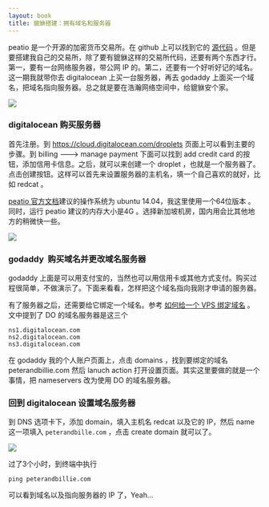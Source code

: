 ```yaml
---
layout: book
title: 貔貅搭建：拥有域名和服务器
---
```


peatio 是一个开源的加密货币交易所。在 github 上可以找到它的 [源代码](https://github.com/peatio/peatio) 。但是要搭建我自己的交易所，除了要有貔貅这样的交易所代码，还要有两个东西才行。第一，要有一台网络服务器，带公网 IP 的。第二，还要有一个好听好记的域名。这一期我就带你去 digitalocean 上买一台服务器，再去 godaddy 上面买一个域名，把域名指向服务器。总之就是要在浩瀚网络空间中，给貔貅安个家。

![](http://media.happycasts.net/pic/peterpic/peatio_vps_domain.png)


### digitalocean 购买服务器

首先注册。到 <https://cloud.digitalocean.com/droplets> 页面上可以看到主要的步骤。到 billing ---> manage payment 下面可以找到 add credit card 的按钮，添加信用卡信息。之后，就可以来创建一个 droplet ，也就是一个服务器了。点击创建按钮。这样可以首先来设置服务器的主机名，填一个自己喜欢的就好，比如 redcat 。

[peatio 官方文档](https://github.com/peatio/peatio/blob/master/doc/deploy-ubuntu.md)建议的操作系统为 ubuntu 14.04，我这里使用一个64位版本 。同时，运行 peatio 建议的内存大小是4G 。选择新加坡机房，国内用会比其他地方的稍微快一些。

![](http://media.happycasts.net/pic/peterpic/vps_settings.png)

<!-- ping 出来的结果也不可信，网站运行速度跟很多因素有关，CPU 内存 是不是 SSD 等等，所以不要以 ping 为标准，要以实用为依据，网页打开速度是不是可以接受，可以不可以播放视频？ ssh 登陆后反应慢不慢？如果实际用着没有问题，那么 ping 出来是 400ms 还是 70ms 都无所谓

ping digitalocean sinapore 120ms  ping linode tokyp 80ms

    ping railscasts.com(digitalocean US) 400ms but still play video OK， so this just does not matter


   minimum ram: 4G
  https://github.com/peatio/peatio/issues/281 -->


### godaddy  购买域名并更改域名服务器

godaddy 上面是可以用支付宝的，当然也可以用信用卡或其他方式支付。购买过程很简单，不做演示了。下面来看看，怎样把这个域名指向我刚才申请的服务器。

有了服务器之后，还需要给它绑定一个域名。参考 [如何给一个 VPS 绑定域名](https://www.digitalocean.com/community/tutorials/how-to-set-up-a-host-name-with-digitalocean) 。文中提到了 DO 的域名服务器是这三个

    ns1.digitalocean.com
    ns2.digitalocean.com
    ns3.digitalocean.com

在 godaddy 我的个人账户页面上，点击 domains ，找到要绑定的域名 peterandbillie.com 然后 lanuch action 打开设置页面。其实这里要做的就是一个事情，把 nameservers 改为使用 DO 的域名服务器。

### 回到 digitalocean 设置域名服务器

到 DNS 选项卡下，添加 domain，填入主机名 redcat 以及它的 IP，然后 name 这一项填入 `peterandbille.com` ，点击 create domain 就可以了。

![](http://media.happycasts.net/pic/peterpic/do_dns.png)

过了3个小时，到终端中执行

    ping peterandbillie.com

可以看到域名以及指向服务器的 IP 了，Yeah...

<!-- 刚刚到 DO 添加 peterandbillie.com
    现在是下午四点半，看看多长时间能生效？
    - 还不到六点，好了 -->
